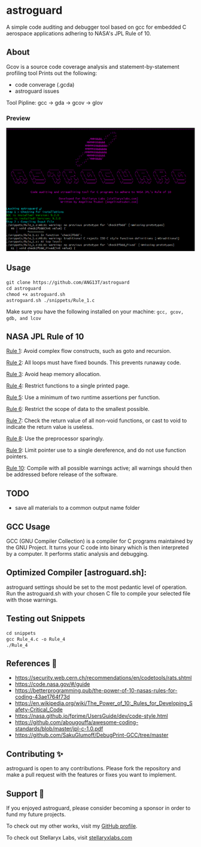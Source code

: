 # astroguard
A simple code auditing and debugger tool based on gcc for embedded C aerospace applications adhering to NASA's JPL Rule of 10.

## About

Gcov is a source code coverage analysis and statement-by-statement profiling tool
Prints out the following:
- code converage (.gcda)
- astroguard issues 

Tool Pipline:
gcc -> gda -> gcov -> glov

### Preview
<img src="https://github.com/ANG13T/astroguard/blob/main/assets/images/preview.png" alt="astroguard Image" width="600"/>

## Usage
```
git clone https://github.com/ANG13T/astroguard
cd astroguard
chmod +x astroguard.sh
astroguard.sh ./snippets/Rule_1.c
```

Make sure you have the following installed on your machine:
`gcc, gcov, gdb, and lcov`

## NASA JPL Rule of 10

[Rule 1](https://github.com/ANG13T/astroguard/blob/main/snippets/Rule_1.c): Avoid complex flow constructs, such as goto and recursion.

[Rule 2](https://github.com/ANG13T/astroguard/blob/main/snippets/Rule_2.c): All loops must have fixed bounds. This prevents runaway code.

[Rule 3](https://github.com/ANG13T/astroguard/blob/main/snippets/Rule_3.c): Avoid heap memory allocation.

[Rule 4](https://github.com/ANG13T/astroguard/blob/main/snippets/Rule_4.c): Restrict functions to a single printed page.

[Rule 5](https://github.com/ANG13T/astroguard/blob/main/snippets/Rule_5.c): Use a minimum of two runtime assertions per function.

[Rule 6](https://github.com/ANG13T/astroguard/blob/main/snippets/Rule_6.c): Restrict the scope of data to the smallest possible.

[Rule 7](https://github.com/ANG13T/astroguard/blob/main/snippets/Rule_7.c): Check the return value of all non-void functions, or cast to void to indicate the return value is useless.

[Rule 8](https://github.com/ANG13T/astroguard/blob/main/snippets/Rule_8.c): Use the preprocessor sparingly.

[Rule 9](https://github.com/ANG13T/astroguard/blob/main/snippets/Rule_9.c): Limit pointer use to a single dereference, and do not use function pointers.

[Rule 10](https://github.com/ANG13T/astroguard/blob/main/snippets/Rule_10.c): Compile with all possible warnings active; all warnings should then be addressed before release of the software.

## TODO
- save all materials to a common output name folder 

## GCC Usage
GCC (GNU Compiler Collection) is a compiler for C programs maintained by the GNU Project. It turns your C code into binary which is then interpreted by a computer. It performs static analysis and debugging. 

## Optimized Compiler [astroguard.sh]:
astroguard settings should be set to the most pedantic level of operation.
Run the astroguard.sh with your chosen C file to compile your selected file with those warnings.

## Testing out Snippets
```
cd snippets
gcc Rule_4.c -o Rule_4
./Rule_4
```

## References 🔬
- https://security.web.cern.ch/recommendations/en/codetools/rats.shtml
- https://code.nasa.gov/#/guide
- https://betterprogramming.pub/the-power-of-10-nasas-rules-for-coding-43ae1764f73d
- https://en.wikipedia.org/wiki/The_Power_of_10:_Rules_for_Developing_Safety-Critical_Code
- https://nasa.github.io/fprime/UsersGuide/dev/code-style.html
- https://github.com/abougouffa/awesome-coding-standards/blob/master/jpl-c-1.0.pdf
- https://github.com/SakuGlumoff/DebugPrint-GCC/tree/master

## Contributing ✨
astroguard is open to any contributions. Please fork the repository and make a pull request with the features or fixes you want to implement.

## Support 💜
If you enjoyed astroguard, please consider becoming a sponsor in order to fund my future projects.

To check out my other works, visit my [GitHub profile](github.com/ANG13T).

To check out Stellaryx Labs, visit [stellaryxlabs.com](stellaryxlabs.com)
